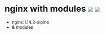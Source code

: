 nginx with modules [![](https://images.microbadger.com/badges/version/vietcoop/php.svg)](https://microbadger.com/images/vietcoop/php "Get your own version badge on microbadger.com") [![](https://images.microbadger.com/badges/image/vietcoop/php.svg)](https://microbadger.com/images/vietcoop/php "Get your own image badge on microbadger.com")
====

- nginx:1.14.2-alpine
- & modules
